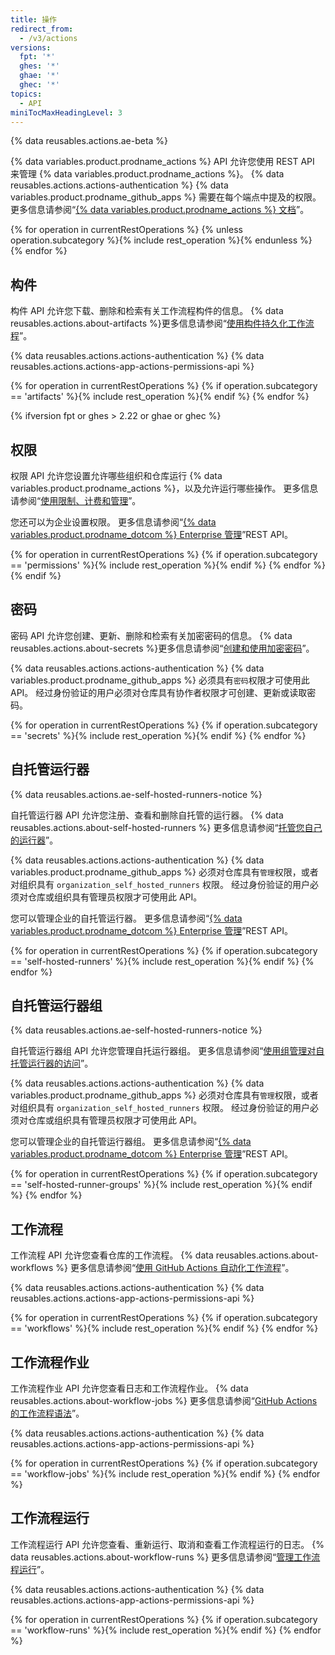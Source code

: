 ```yaml
---
title: 操作
redirect_from:
  - /v3/actions
versions:
  fpt: '*'
  ghes: '*'
  ghae: '*'
  ghec: '*'
topics:
  - API
miniTocMaxHeadingLevel: 3
---
```


{% data reusables.actions.ae-beta %}

{% data variables.product.prodname_actions %} API 允许您使用 REST API 来管理 {% data variables.product.prodname_actions %}。 {% data reusables.actions.actions-authentication %} {% data variables.product.prodname_github_apps %} 需要在每个端点中提及的权限。 更多信息请参阅“[{% data variables.product.prodname_actions %} 文档](/actions)”。

{% for operation in currentRestOperations %}
  {% unless operation.subcategory %}{% include rest_operation %}{% endunless %}
{% endfor %}

## 构件

构件 API 允许您下载、删除和检索有关工作流程构件的信息。 {% data reusables.actions.about-artifacts %}更多信息请参阅“[使用构件持久化工作流程](/actions/automating-your-workflow-with-github-actions/persisting-workflow-data-using-artifacts)”。

{% data reusables.actions.actions-authentication %} {% data reusables.actions.actions-app-actions-permissions-api %}

{% for operation in currentRestOperations %}
  {% if operation.subcategory == 'artifacts' %}{% include rest_operation %}{% endif %}
{% endfor %}

{% ifversion fpt or ghes > 2.22 or ghae or ghec %}
## 权限

权限 API 允许您设置允许哪些组织和仓库运行 {% data variables.product.prodname_actions %}，以及允许运行哪些操作。 更多信息请参阅“[使用限制、计费和管理](/actions/reference/usage-limits-billing-and-administration#disabling-or-limiting-github-actions-for-your-repository-or-organization)”。

您还可以为企业设置权限。 更多信息请参阅“[{% data variables.product.prodname_dotcom %} Enterprise 管理](/rest/reference/enterprise-admin#github-actions)”REST API。

{% for operation in currentRestOperations %}
  {% if operation.subcategory == 'permissions' %}{% include rest_operation %}{% endif %}
{% endfor %}
{% endif %}

## 密码

密码 API 允许您创建、更新、删除和检索有关加密密码的信息。 {% data reusables.actions.about-secrets %}更多信息请参阅“[创建和使用加密密码](/actions/automating-your-workflow-with-github-actions/creating-and-using-encrypted-secrets)”。

{% data reusables.actions.actions-authentication %} {% data variables.product.prodname_github_apps %} 必须具有`密码`权限才可使用此 API。 经过身份验证的用户必须对仓库具有协作者权限才可创建、更新或读取密码。

{% for operation in currentRestOperations %}
  {% if operation.subcategory == 'secrets' %}{% include rest_operation %}{% endif %}
{% endfor %}

## 自托管运行器

{% data reusables.actions.ae-self-hosted-runners-notice %}

自托管运行器 API 允许您注册、查看和删除自托管的运行器。 {% data reusables.actions.about-self-hosted-runners %} 更多信息请参阅“[托管您自己的运行器](/actions/hosting-your-own-runners)”。

{% data reusables.actions.actions-authentication %} {% data variables.product.prodname_github_apps %} 必须对仓库具有`管理`权限，或者对组织具有 `organization_self_hosted_runners` 权限。 经过身份验证的用户必须对仓库或组织具有管理员权限才可使用此 API。

您可以管理企业的自托管运行器。 更多信息请参阅“[{% data variables.product.prodname_dotcom %} Enterprise 管理](/rest/reference/enterprise-admin#github-actions)”REST API。

{% for operation in currentRestOperations %}
  {% if operation.subcategory == 'self-hosted-runners' %}{% include rest_operation %}{% endif %}
{% endfor %}

## 自托管运行器组

{% data reusables.actions.ae-self-hosted-runners-notice %}

自托管运行器组 API 允许您管理自托运行器组。 更多信息请参阅“[使用组管理对自托管运行器的访问](/actions/hosting-your-own-runners/managing-access-to-self-hosted-runners-using-groups)”。

{% data reusables.actions.actions-authentication %} {% data variables.product.prodname_github_apps %} 必须对仓库具有`管理`权限，或者对组织具有 `organization_self_hosted_runners` 权限。 经过身份验证的用户必须对仓库或组织具有管理员权限才可使用此 API。

您可以管理企业的自托管运行器组。 更多信息请参阅“[{% data variables.product.prodname_dotcom %} Enterprise 管理](/rest/reference/enterprise-admin##github-actions)”REST API。

{% for operation in currentRestOperations %}
  {% if operation.subcategory == 'self-hosted-runner-groups' %}{% include rest_operation %}{% endif %}
{% endfor %}

## 工作流程

工作流程 API 允许您查看仓库的工作流程。 {% data reusables.actions.about-workflows %} 更多信息请参阅“[使用 GitHub Actions 自动化工作流程](/actions/automating-your-workflow-with-github-actions)”。

{% data reusables.actions.actions-authentication %} {% data reusables.actions.actions-app-actions-permissions-api %}

{% for operation in currentRestOperations %}
  {% if operation.subcategory == 'workflows' %}{% include rest_operation %}{% endif %}
{% endfor %}

## 工作流程作业

工作流程作业 API 允许您查看日志和工作流程作业。 {% data reusables.actions.about-workflow-jobs %} 更多信息请参阅“[GitHub Actions 的工作流程语法](/actions/automating-your-workflow-with-github-actions/workflow-syntax-for-github-actions)”。

{% data reusables.actions.actions-authentication %} {% data reusables.actions.actions-app-actions-permissions-api %}

{% for operation in currentRestOperations %}
  {% if operation.subcategory == 'workflow-jobs' %}{% include rest_operation %}{% endif %}
{% endfor %}

## 工作流程运行

工作流程运行 API 允许您查看、重新运行、取消和查看工作流程运行的日志。 {% data reusables.actions.about-workflow-runs %} 更多信息请参阅“[管理工作流程运行](/actions/automating-your-workflow-with-github-actions/managing-a-workflow-run)”。

{% data reusables.actions.actions-authentication %} {% data reusables.actions.actions-app-actions-permissions-api %}

{% for operation in currentRestOperations %}
  {% if operation.subcategory == 'workflow-runs' %}{% include rest_operation %}{% endif %}
{% endfor %}
